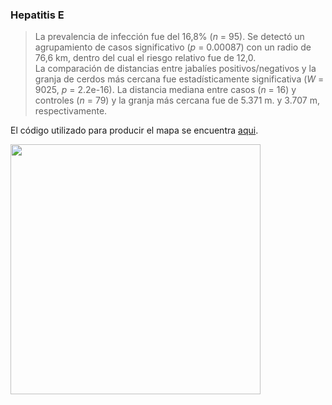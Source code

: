 ### Hepatitis E
> La prevalencia de infección fue del 16,8% (*n* = 95). Se detectó un agrupamiento de casos significativo (*p* = 0.00087) con un radio de 76,6 km, dentro del cual el riesgo relativo fue de 12,0.   
La comparación de distancias entre jabalíes positivos/negativos y la granja de cerdos más cercana fue estadísticamente significativa (*W* = 9025, *p* = 2.2e-16). La distancia mediana entre casos (*n* = 16) y controles (*n* = 79) y la granja más cercana fue de 5.371 m. y 3.707 m, respectivamente. 

El código utilizado para producir el mapa se encuentra [aqui](./Hepatitis_E.R).

<img src="https://user-images.githubusercontent.com/20196847/95946090-32adce80-0dc2-11eb-85b7-ad0220714fba.jpg" width="400" img align="center">
